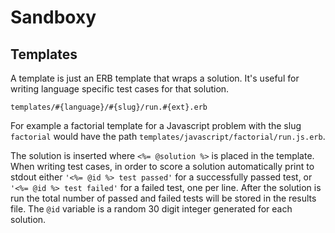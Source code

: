 # Sandboxy

## Templates

A template is just an ERB template that wraps a solution. It's useful for
writing language specific test cases for that solution.

```
templates/#{language}/#{slug}/run.#{ext}.erb
```

For example a factorial template for a Javascript problem with the slug
`factorial` would have the path `templates/javascript/factorial/run.js.erb`.

The solution is inserted where `<%= @solution %>` is placed in the template.
When writing test cases, in order to score a solution automatically print to
stdout either `'<%= @id %> test passed'` for a successfully passed test, or
`'<%= @id %> test failed'` for a failed test, one per line. After the solution
is run the total number of passed and failed tests will be stored in the
results file. The `@id` variable is a random 30 digit integer generated for
each solution.


